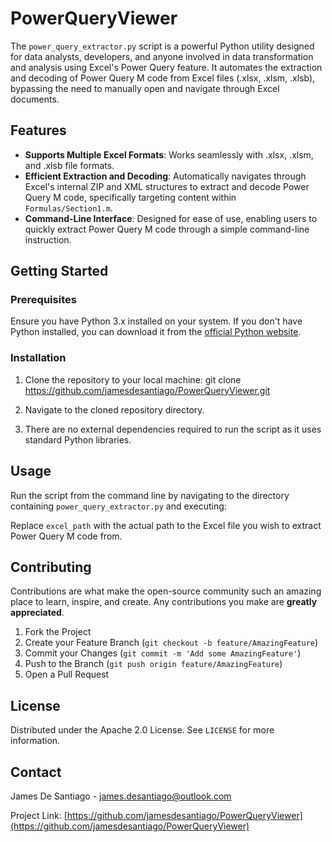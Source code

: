 # PowerQueryViewer

The `power_query_extractor.py` script is a powerful Python utility designed for data analysts, developers, and anyone involved in data transformation and analysis using Excel's Power Query feature. It automates the extraction and decoding of Power Query M code from Excel files (.xlsx, .xlsm, .xlsb), bypassing the need to manually open and navigate through Excel documents.

## Features

- **Supports Multiple Excel Formats**: Works seamlessly with .xlsx, .xlsm, and .xlsb file formats.
- **Efficient Extraction and Decoding**: Automatically navigates through Excel's internal ZIP and XML structures to extract and decode Power Query M code, specifically targeting content within `Formulas/Section1.m`.
- **Command-Line Interface**: Designed for ease of use, enabling users to quickly extract Power Query M code through a simple command-line instruction.

## Getting Started

### Prerequisites

Ensure you have Python 3.x installed on your system. If you don't have Python installed, you can download it from the [official Python website](https://www.python.org/downloads/).

### Installation

1. Clone the repository to your local machine:
git clone https://github.com/jamesdesantiago/PowerQueryViewer.git


2. Navigate to the cloned repository directory.
3. There are no external dependencies required to run the script as it uses standard Python libraries.

## Usage

Run the script from the command line by navigating to the directory containing `power_query_extractor.py` and executing:

Replace `excel_path` with the actual path to the Excel file you wish to extract Power Query M code from.

## Contributing

Contributions are what make the open-source community such an amazing place to learn, inspire, and create. Any contributions you make are **greatly appreciated**.

1. Fork the Project
2. Create your Feature Branch (`git checkout -b feature/AmazingFeature`)
3. Commit your Changes (`git commit -m 'Add some AmazingFeature'`)
4. Push to the Branch (`git push origin feature/AmazingFeature`)
5. Open a Pull Request

## License

Distributed under the Apache 2.0 License. See `LICENSE` for more information.

## Contact

James De Santiago - james.desantiago@outlook.com

Project Link: [https://github.com/jamesdesantiago/PowerQueryViewer](https://github.com/jamesdesantiago/PowerQueryViewer)

